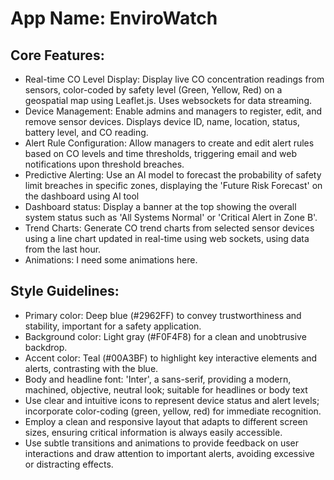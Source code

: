 # **App Name**: EnviroWatch

## Core Features:

- Real-time CO Level Display: Display live CO concentration readings from sensors, color-coded by safety level (Green, Yellow, Red) on a geospatial map using Leaflet.js. Uses websockets for data streaming.
- Device Management: Enable admins and managers to register, edit, and remove sensor devices. Displays device ID, name, location, status, battery level, and CO reading.
- Alert Rule Configuration: Allow managers to create and edit alert rules based on CO levels and time thresholds, triggering email and web notifications upon threshold breaches.
- Predictive Alerting: Use an AI model to forecast the probability of safety limit breaches in specific zones, displaying the 'Future Risk Forecast' on the dashboard using AI tool
- Dashboard status: Display a banner at the top showing the overall system status such as 'All Systems Normal' or 'Critical Alert in Zone B'.
- Trend Charts: Generate CO trend charts from selected sensor devices using a line chart updated in real-time using web sockets, using data from the last hour.
- Animations: I need some animations here.

## Style Guidelines:

- Primary color: Deep blue (#2962FF) to convey trustworthiness and stability, important for a safety application.
- Background color: Light gray (#F0F4F8) for a clean and unobtrusive backdrop.
- Accent color: Teal (#00A3BF) to highlight key interactive elements and alerts, contrasting with the blue.
- Body and headline font: 'Inter', a sans-serif, providing a modern, machined, objective, neutral look; suitable for headlines or body text
- Use clear and intuitive icons to represent device status and alert levels; incorporate color-coding (green, yellow, red) for immediate recognition.
- Employ a clean and responsive layout that adapts to different screen sizes, ensuring critical information is always easily accessible.
- Use subtle transitions and animations to provide feedback on user interactions and draw attention to important alerts, avoiding excessive or distracting effects.
